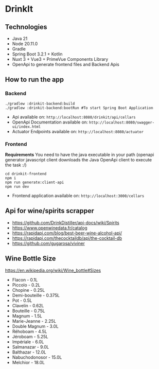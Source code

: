 # DrinkIt

## Technologies

* Java 21
* Node 20.11.0
* Gradle
* Spring Boot 3.2.1 + Kotlin
* Nuxt 3 + Vue3 + PrimeVue Components Library
* OpenApi to generate frontend files and Backend Apis

## How to run the app

### Backend
```
./gradlew :drinkit-backend:build
./gradlew :drinkit-backend:bootRun #To start Spring Boot Application 
```

* Api available on: `http://localhost:8080/drinkit/api/cellars`
* OpenApi Documentation available on: `http://localhost:8080/swagger-ui/index.html`
* Actuator Endpoints available on: `http://localhost:8080/actuator`

### Frontend

**Requirements**
You need to have the java executable in your path (openapi generator javascript client downloads the Java OpenApi client to execute the task :/)


```
cd drinkit-frontend
npm i
npm run generate:client-api
npm run dev
```

* Frontend application available on: `http://localhost:3000/cellars`


## Api for wine/spirits scrapper

* https://github.com/DrinkDistiller/api-docs/wiki/Spirits
* https://www.openwinedata.fr/catalog
* https://rapidapi.com/blog/best-beer-wine-alcohol-api/
* https://rapidapi.com/thecocktaildb/api/the-cocktail-db
* https://github.com/gugarosa/viviner

## Wine Bottle Size

https://en.wikipedia.org/wiki/Wine_bottle#Sizes

* Flacon - 0.1L
* Piccolo - 0.2L
* Chopine - 0.25L
* Demi-bouteille - 0.375L
* Pot - 0.5L
* Clavelin - 0.62L
* Bouteille - 0.75L
* Magnum - 1.5L
* Marie-Jeanne - 2.25L
* Double Magnum - 3.0L
* Réhoboam - 4.5L
* Jéroboam - 5.25L
* Impériale - 6.0L
* Salmanazar - 9.0L
* Balthazar - 12.0L
* Nabuchodonosor - 15.0L
* Melchior - 18.0L